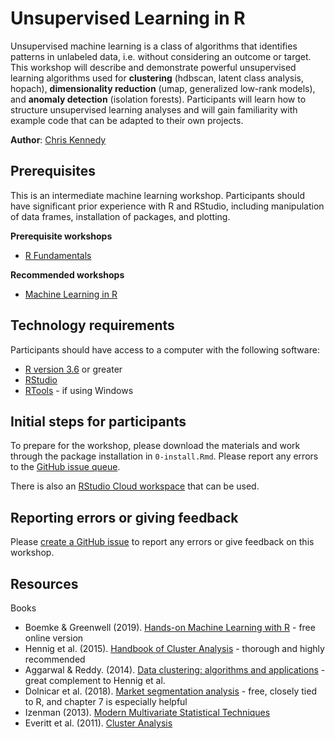 # Unsupervised Learning in R


Unsupervised machine learning is a class of algorithms that identifies patterns
in unlabeled data, i.e. without considering an outcome or target. This workshop
will describe and demonstrate powerful unsupervised learning algorithms used for
**clustering** (hdbscan, latent class analysis, hopach), **dimensionality
reduction** (umap, generalized low-rank models), and **anomaly detection** (isolation forests).
Participants will learn how to structure unsupervised
learning analyses and will gain familiarity with example code that can be
adapted to their own projects.

**Author**: [Chris Kennedy](http://github.com/ck37)

## Prerequisites

This is an intermediate machine learning workshop. Participants should have
significant prior experience with R and RStudio, including manipulation of data
frames, installation of packages, and plotting.

**Prerequisite workshops**

 * [R Fundamentals](https://github.com/dlab-berkeley/R-Fundamentals)
 
**Recommended workshops**

 * [Machine Learning in R](https://github.com/dlab-berkeley/Machine-Learning-in-R)

## Technology requirements

Participants should have access to a computer with the following software:

 * [R version 3.6](https://cran.rstudio.com/) or greater
 * [RStudio](https://rstudio.com/products/rstudio/download/#download)
 * [RTools](https://cran.r-project.org/bin/windows/Rtools/) - if using Windows
 
## Initial steps for participants

To prepare for the workshop, please download the materials and work through the package installation in `0-install.Rmd`. Please report any errors to the [GitHub issue queue](https://github.com/dlab-berkeley/Unsupervised-Learning-in-R/issues).

There is also an [RStudio Cloud workspace](https://rstudio.cloud/project/930459) that can be used.
 
## Reporting errors or giving feedback

Please [create a GitHub issue](https://github.com/dlab-berkeley/Unsupervised-Learning-in-R/issues) to report any errors or give feedback on this workshop.

## Resources

Books

 * Boemke & Greenwell (2019). [Hands-on Machine Learning with R](https://bradleyboehmke.github.io/HOML/) - free online version
 * Hennig et al. (2015). [Handbook of Cluster Analysis](https://smile.amazon.com/Handbook-Cluster-Analysis-Handbooks-Statistical-ebook/dp/B019FNKOJ4) - thorough and highly recommended
 * Aggarwal & Reddy. (2014). [Data clustering: algorithms and applications](https://smile.amazon.com/Data-Clustering-Algorithms-Applications-Knowledge-ebook/dp/B00EYROAQU/) - great complement to Hennig et al.
 * Dolnicar et al. (2018). [Market segmentation analysis](https://smile.amazon.com/Market-Segmentation-Analysis-Understanding-Professionals-ebook/dp/B07FQDSF3X/) - free, closely tied to R, and chapter 7 is especially helpful
 * Izenman (2013). [Modern Multivariate Statistical Techniques](https://www.amazon.com/Modern-Multivariate-Statistical-Techniques-Classification-ebook/dp/B00HWUR9CS/)
 * Everitt et al. (2011). [Cluster Analysis](https://www.amazon.com/Cluster-Analysis-Wiley-Probability-Statistics-ebook/dp/B005CPJSME)
